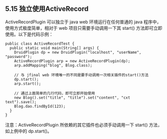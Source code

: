 ## 5.15 独立使用ActiveRecord

ActiveRecordPlugin 可以独立于 java web 环境运行在任何普通的 java 程序中，使用方式极度简单，相对于 web 项目只需要手动调用一下其 start() 方法即可立即使用。以下是代码示例：

```
public class ActiveRecordTest {
  public static void main(String[] args) {
    DruidPlugin dp = new DruidPlugin("localhost", "userName", "password");
    ActiveRecordPlugin arp = new ActiveRecordPlugin(dp);
    arp.addMapping("blog", Blog.class);

    // 与 jfinal web 环境唯一的不同是要手动调用一次相关插件的start()方法
    dp.start();
    arp.start();
    
    // 通过上面简单的几行代码，即可立即开始使用
    new Blog().set("title", "title").set("content", "cxt text").save();
    Blog.dao.findById(123);
  }
}
```

注意：ActiveRecordPlugin 所依赖的其它插件也必须手动调用一下 start() 方法，如上例中的 dp.start()。
